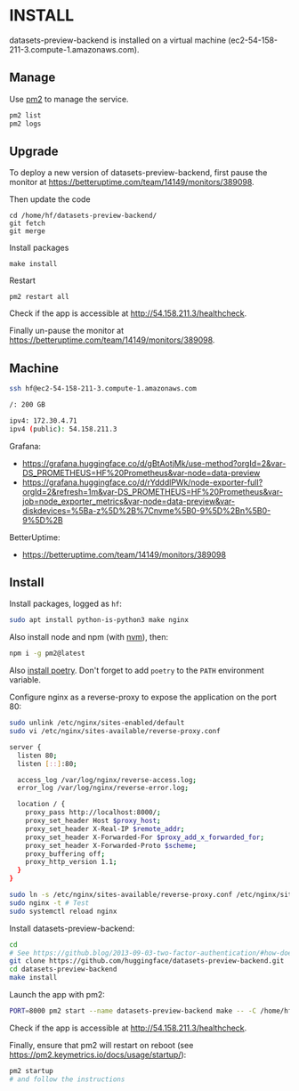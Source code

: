 # INSTALL

datasets-preview-backend is installed on a virtual machine (ec2-54-158-211-3.compute-1.amazonaws.com).

## Manage

Use [pm2](https://pm2.keymetrics.io/docs/usage/quick-start/#cheatsheet) to manage the service.

```bash
pm2 list
pm2 logs
```

## Upgrade

To deploy a new version of datasets-preview-backend, first pause the monitor at https://betteruptime.com/team/14149/monitors/389098.

Then update the code

```
cd /home/hf/datasets-preview-backend/
git fetch
git merge
```

Install packages

```
make install
```

Restart

```
pm2 restart all
```

Check if the app is accessible at http://54.158.211.3/healthcheck.

Finally un-pause the monitor at https://betteruptime.com/team/14149/monitors/389098.

## Machine

```bash
ssh hf@ec2-54-158-211-3.compute-1.amazonaws.com

/: 200 GB

ipv4: 172.30.4.71
ipv4 (public): 54.158.211.3
```

Grafana:

- https://grafana.huggingface.co/d/gBtAotjMk/use-method?orgId=2&var-DS_PROMETHEUS=HF%20Prometheus&var-node=data-preview
- https://grafana.huggingface.co/d/rYdddlPWk/node-exporter-full?orgId=2&refresh=1m&var-DS_PROMETHEUS=HF%20Prometheus&var-job=node_exporter_metrics&var-node=data-preview&var-diskdevices=%5Ba-z%5D%2B%7Cnvme%5B0-9%5D%2Bn%5B0-9%5D%2B

BetterUptime:

- https://betteruptime.com/team/14149/monitors/389098

## Install

Install packages, logged as `hf`:

```bash
sudo apt install python-is-python3 make nginx
```

Also install node and npm (with [nvm](https://github.com/nvm-sh/nvm)), then:

```bash
npm i -g pm2@latest
```

Also [install poetry](https://python-poetry.org/docs/master/#installation). Don't forget to add `poetry` to the `PATH` environment variable.

Configure nginx as a reverse-proxy to expose the application on the port 80:

```bash
sudo unlink /etc/nginx/sites-enabled/default
sudo vi /etc/nginx/sites-available/reverse-proxy.conf
```

```bash
server {
  listen 80;
  listen [::]:80;

  access_log /var/log/nginx/reverse-access.log;
  error_log /var/log/nginx/reverse-error.log;

  location / {
    proxy_pass http://localhost:8000/;
    proxy_set_header Host $proxy_host;
    proxy_set_header X-Real-IP $remote_addr;
    proxy_set_header X-Forwarded-For $proxy_add_x_forwarded_for;
    proxy_set_header X-Forwarded-Proto $scheme;
    proxy_buffering off;
    proxy_http_version 1.1;
  }
}
```

```bash
sudo ln -s /etc/nginx/sites-available/reverse-proxy.conf /etc/nginx/sites-enabled/reverse-proxy.conf
sudo nginx -t # Test
sudo systemctl reload nginx
```

Install datasets-preview-backend:

```bash
cd
# See https://github.blog/2013-09-03-two-factor-authentication/#how-does-it-work-for-command-line-git for authentication
git clone https://github.com/huggingface/datasets-preview-backend.git
cd datasets-preview-backend
make install
```

Launch the app with pm2:

```bash
PORT=8000 pm2 start --name datasets-preview-backend make -- -C /home/hf/datasets-preview-backend/ run
```

Check if the app is accessible at http://54.158.211.3/healthcheck.

Finally, ensure that pm2 will restart on reboot (see https://pm2.keymetrics.io/docs/usage/startup/):

```bash
pm2 startup
# and follow the instructions
```
